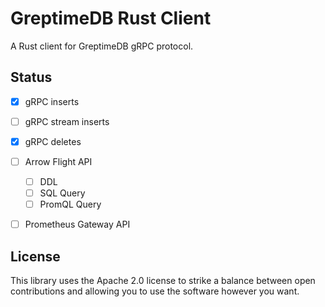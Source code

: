 # GreptimeDB Rust Client

A Rust client for GreptimeDB gRPC protocol.

## Status

- [x] gRPC inserts
- [ ] gRPC stream inserts
- [x] gRPC deletes
- [ ] Arrow Flight API
  - [ ] DDL
  - [ ] SQL Query
  - [ ] PromQL Query
- [ ] Prometheus Gateway API


## License

This library uses the Apache 2.0 license to strike a balance between open
contributions and allowing you to use the software however you want.
